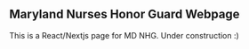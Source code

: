## Maryland Nurses Honor Guard Webpage

This is a React/Nextjs page for MD NHG.
Under construction :)
